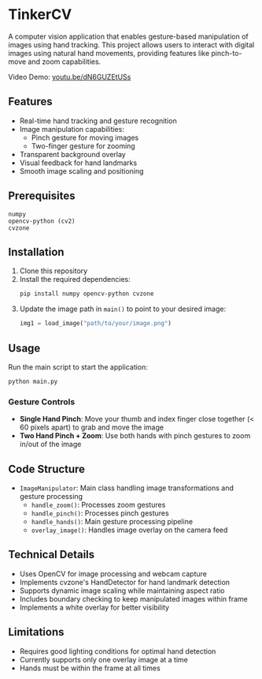 # TinkerCV
A computer vision application that enables gesture-based manipulation of images using hand tracking. This project allows users to interact with digital images using natural hand movements, providing features like pinch-to-move and zoom capabilities.

Video Demo: [youtu.be/dN6GUZEtUSs](https://youtu.be/dN6GUZEtUSs)

## Features

- Real-time hand tracking and gesture recognition
- Image manipulation capabilities:
  - Pinch gesture for moving images
  - Two-finger gesture for zooming
- Transparent background overlay
- Visual feedback for hand landmarks
- Smooth image scaling and positioning

## Prerequisites

```
numpy
opencv-python (cv2)
cvzone
```

## Installation

1. Clone this repository
2. Install the required dependencies:
   ```bash
   pip install numpy opencv-python cvzone
   ```
3. Update the image path in `main()` to point to your desired image:
   ```python
   img1 = load_image("path/to/your/image.png")
   ```

## Usage

Run the main script to start the application:
```bash
python main.py
```

### Gesture Controls

- **Single Hand Pinch**: Move your thumb and index finger close together (< 60 pixels apart) to grab and move the image
- **Two Hand Pinch + Zoom**: Use both hands with pinch gestures to zoom in/out of the image

## Code Structure

- `ImageManipulator`: Main class handling image transformations and gesture processing
  - `handle_zoom()`: Processes zoom gestures
  - `handle_pinch()`: Processes pinch gestures
  - `handle_hands()`: Main gesture processing pipeline
  - `overlay_image()`: Handles image overlay on the camera feed

## Technical Details

- Uses OpenCV for image processing and webcam capture
- Implements cvzone's HandDetector for hand landmark detection
- Supports dynamic image scaling while maintaining aspect ratio
- Includes boundary checking to keep manipulated images within frame
- Implements a white overlay for better visibility

## Limitations

- Requires good lighting conditions for optimal hand detection
- Currently supports only one overlay image at a time
- Hands must be within the frame at all times
